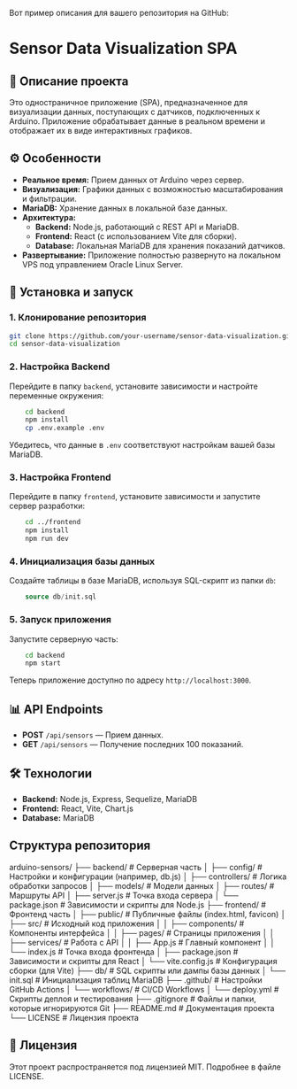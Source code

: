 Вот пример описания для вашего репозитория на GitHub:  
# **Sensor Data Visualization SPA**  

## 📌 **Описание проекта**  
Это одностраничное приложение (SPA), предназначенное для визуализации данных, поступающих с датчиков, подключенных к Arduino. Приложение обрабатывает данные в реальном времени и отображает их в виде интерактивных графиков.  

## ⚙️ **Особенности**  
- **Реальное время:** Прием данных от Arduino через сервер.  
- **Визуализация:** Графики данных с возможностью масштабирования и фильтрации.  
- **MariaDB:** Хранение данных в локальной базе данных.  
- **Архитектура:**  
  - **Backend:** Node.js, работающий с REST API и MariaDB.  
  - **Frontend:** React (с использованием Vite для сборки).  
  - **Database:** Локальная MariaDB для хранения показаний датчиков.  
- **Развертывание:** Приложение полностью развернуто на локальном VPS под управлением Oracle Linux Server.  

## 🚀 **Установка и запуск**  

### 1. **Клонирование репозитория**  
```bash
git clone https://github.com/your-username/sensor-data-visualization.git
cd sensor-data-visualization
```

### 2. **Настройка Backend**  
Перейдите в папку `backend`, установите зависимости и настройте переменные окружения:  
```bash
    cd backend
    npm install
    cp .env.example .env
```
Убедитесь, что данные в `.env` соответствуют настройкам вашей базы MariaDB.  

### 3. **Настройка Frontend**  
Перейдите в папку `frontend`, установите зависимости и запустите сервер разработки:  
```bash
    cd ../frontend
    npm install
    npm run dev
```

### 4. **Инициализация базы данных**  
Создайте таблицы в базе MariaDB, используя SQL-скрипт из папки `db`:  
```sql
    source db/init.sql
```

### 5. **Запуск приложения**  
Запустите серверную часть:  
```bash
    cd backend
    npm start
```
Теперь приложение доступно по адресу `http://localhost:3000`.  

## 📊 **API Endpoints**  
- **POST** `/api/sensors` — Прием данных.  
- **GET** `/api/sensors` — Получение последних 100 показаний.  

## 🛠️ **Технологии**  
- **Backend:** Node.js, Express, Sequelize, MariaDB  
- **Frontend:** React, Vite, Chart.js  
- **Database:** MariaDB  

## Структура репозитория
arduino-sensors/
├── backend/              # Серверная часть
│   ├── config/           # Настройки и конфигурации (например, db.js)
│   ├── controllers/      # Логика обработки запросов
│   ├── models/           # Модели данных
│   ├── routes/           # Маршруты API
│   ├── server.js         # Точка входа сервера
│   └── package.json      # Зависимости и скрипты для Node.js
├── frontend/             # Фронтенд часть
│   ├── public/           # Публичные файлы (index.html, favicon)
│   ├── src/              # Исходный код приложения
│   │   ├── components/   # Компоненты интерфейса
│   │   ├── pages/        # Страницы приложения
│   │   ├── services/     # Работа с API
│   │   ├── App.js        # Главный компонент
│   │   └── index.js      # Точка входа фронтенда
│   ├── package.json      # Зависимости и скрипты для React
│   └── vite.config.js    # Конфигурация сборки (для Vite)
├── db/                   # SQL скрипты или дампы базы данных
│   └── init.sql          # Инициализация таблиц MariaDB
├── .github/              # Настройки GitHub Actions
│   └── workflows/        # CI/CD Workflows
│       └── deploy.yml    # Скрипты деплоя и тестирования
├── .gitignore            # Файлы и папки, которые игнорируются Git
├── README.md             # Документация проекта
└── LICENSE               # Лицензия проекта

## 📄 **Лицензия**  
Этот проект распространяется под лицензией MIT. Подробнее в файле LICENSE. 
